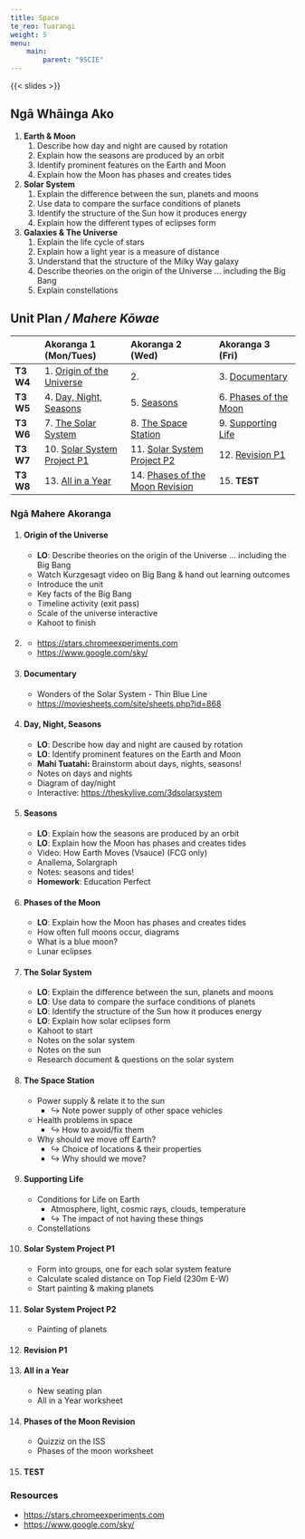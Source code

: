 ```yaml
---
title: Space
te_reo: Tuarangi
weight: 5
menu:
    main:
        parent: "9SCIE"
---
```


{{< slides >}}

## Ngā Whāinga Ako

1. __Earth & Moon__
    1. Describe how day and night are caused by rotation
    2. Explain how the seasons are produced by an orbit
    3. Identify prominent features on the Earth and Moon
    4. Explain how the Moon has phases and creates tides
2. __Solar System__
    1. Explain the difference between the sun, planets and moons
    2. Use data to compare the surface conditions of planets
    3. Identify the structure of the Sun how it produces energy
    4. Explain how the different types of eclipses form
3. __Galaxies & The Universe__
    1. Explain the life cycle of stars 
    2. Explain how a light year is a measure of distance
    3. Understand that the structure of the Milky Way galaxy
    4. Describe theories on the origin of the Universe … including the Big Bang
    5. Explain constellations

## Unit Plan _/ Mahere Kōwae_ 

|           | Akoranga 1 (Mon/Tues)                                   | Akoranga 2 (Wed)                                                | Akoranga 3 (Fri)                             |
|:----------|:--------------------------------------------------------|:----------------------------------------------------------------|:---------------------------------------------|
| __T3 W4__ | 1. [Origin of the Universe](#origin-of-the-universe)    | 2.                                                              | 3. [Documentary](#documentary)               |
| __T3 W5__ | 4. [Day, Night, Seasons](#day-night-seasons)            | 5. [Seasons](#seasons)                                          | 6. [Phases of the Moon](#phases-of-the-moon) |
| __T3 W6__ | 7. [The Solar System](#the-solar-system)                | 8. [The Space Station](#the-space-station)                      | 9. [Supporting Life](#supporting-life)       |
| __T3 W7__ | 10. [Solar System Project P1](#solar-system-project-p1) | 11. [Solar System Project P2](#solar-system-project-p2)         | 12. [Revision P1](#revision-p1)              |
| __T3 W8__ | 13. [All in a Year](#all-in-a-year)                     | 14. [Phases of the Moon Revision](#phases-of-the-moon-revision) | 15. __TEST__                                 |

### Ngā Mahere Akoranga

1. #### Origin of the Universe
    - __LO__: Describe theories on the origin of the Universe … including the Big Bang
    - Watch Kurzgesagt video on Big Bang & hand out learning outcomes
    - Introduce the unit
    - Key facts of the Big Bang
    - Timeline activity (exit pass)
    - Scale of the universe interactive
    - Kahoot to finish
2. #### 
    - https://stars.chromeexperiments.com
    - https://www.google.com/sky/
3. #### Documentary
    - Wonders of the Solar System - Thin Blue Line
    - https://moviesheets.com/site/sheets.php?id=868
4. #### Day, Night, Seasons
    - __LO__: Describe how day and night are caused by rotation
    - __LO__: Identify prominent features on the Earth and Moon
    - __Mahi Tuatahi:__ Brainstorm about days, nights, seasons!
    - Notes on days and nights
    - Diagram of day/night
    - Interactive: https://theskylive.com/3dsolarsystem
5. #### Seasons
    - __LO__: Explain how the seasons are produced by an orbit
    - __LO__: Explain how the Moon has phases and creates tides
    - Video: How Earth Moves (Vsauce) (FCG only)
    - Anallema, Solargraph
    - Notes: seasons and tides!
    - __Homework__: Education Perfect
6. #### Phases of the Moon
    - __LO__: Explain how the Moon has phases and creates tides
    - How often full moons occur, diagrams
    - What is a blue moon?
    - Lunar eclipses
7. #### The Solar System
    - __LO__: Explain the difference between the sun, planets and moons
    - __LO__: Use data to compare the surface conditions of planets
    - __LO__: Identify the structure of the Sun how it produces energy
    - __LO__: Explain how solar eclipses form
    - Kahoot to start
    - Notes on the solar system
    - Notes on the sun
    - Research document & questions on the solar system
8. #### The Space Station
    - Power supply & relate it to the sun
        - ↪️ Note power supply of other space vehicles
    - Health problems in space
        - ↪️ How to avoid/fix them
    - Why should we move off Earth?
        - ↪️ Choice of locations & their properties
        - ↪️ Why should we move?
9. #### Supporting Life
    - Conditions for Life on Earth
        - Atmosphere, light, cosmic rays, clouds, temperature
        - ↪️ The impact of not having these things
    - Constellations
10. #### Solar System Project P1
    - Form into groups, one for each solar system feature
    - Calculate scaled distance on Top Field (230m E-W)
    - Start painting & making planets
11. #### Solar System Project P2
    - Painting of planets
12. #### Revision P1
13. #### All in a Year
    - New seating plan
    - All in a Year worksheet
14. #### Phases of the Moon Revision
    - Quizziz on the ISS
    - Phases of the moon worksheet
15. #### __TEST__ 

### Resources

- https://stars.chromeexperiments.com
- https://www.google.com/sky/
